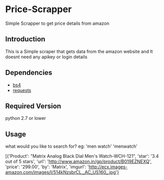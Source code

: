 # Price-Scrapper
Simple Scrapper to get price details from amazon

## Introduction
This is a Simple scraper that gets data from the amazon website and
It doesnt need any apikey or login details

## Dependencies
* [bs4](https://pypi.python.org/pypi/beautifulsoup4)
* [requests](https://pypi.python.org/pypi/requests/)

## Required Version
python 2.7 or lower

## Usage
what would you like to search for?  eg: 'men watch' 'menwatch'


[{'Product': "Matrix Analog Black Dial Men's Watch-WCH-121", 'star': '3.4 out of 5 stars', 
'url': 'http://www.amazon.in/gp/product/B019EZNEXQ', 'price': '299.00', 
'by': 'Matrix', 'imgurl': 'http://ecx.images-amazon.com/images/I/514kNzsbrCL._AC_US160_.jpg'}
